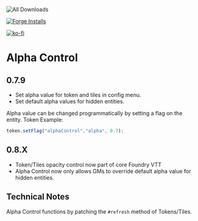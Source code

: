 ![All Downloads](https://img.shields.io/github/downloads/jessev14/alphaControl/total?style=for-the-badge)

[![Forge Installs](https://img.shields.io/badge/dynamic/json?label=Forge%20Installs&query=package.installs&suffix=%25&url=https%3A%2F%2Fforge-vtt.com%2Fapi%2Fbazaar%2Fpackage%2FalphaControl&colorB=4aa94a)](https://forge-vtt.com/bazaar#package=alphaControl)

[![ko-fi](https://ko-fi.com/img/githubbutton_sm.svg)](https://ko-fi.com/jessev14)

# Alpha Control

## 0.7.9
- Set alpha value for token and tiles in config menu.
- Set default alpha values for hidden entities.

Alpha value can be changed programmatically by setting a flag on the entity.
Token Example:
```js
token.setFlag("alphaControl","alpha", 0.7);
```

## 0.8.X
- Token/Tiles opacity control now part of core Foundry VTT
- Alpha Control now only allows GMs to override default alpha value for hidden entities.

## Technical Notes
Alpha Control functions by patching the `#refresh` method of Tokens/Tiles.
